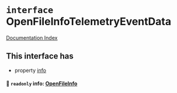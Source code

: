 # `interface` OpenFileInfoTelemetryEventData

[Documentation Index](../README.md)

## This interface has

- property [info](#-readonly-info-openfileinfo)


#### 📄 `readonly` info: [OpenFileInfo](../interface.OpenFileInfo/README.md)



